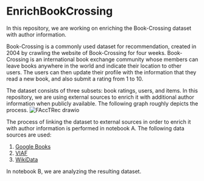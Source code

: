 # EnrichBookCrossing
In this repository, we are working on enriching the Book-Crossing dataset with author information. 

Book-Crossing is a commonly used dataset for recommendation, created in 2004 by crawling the website of Book-Crossing for four weeks. Book-Crossing is an international book exchange community whose members can leave books anywhere in the world and indicate their location to other users. The users can then update their profile with the information that they read a new book, and also submit a rating from 1 to 10. 

The dataset consists of three subsets: book ratings, users, and items. In this repository, we are using external sources to enrich it with additional author information when publicly available. The following graph roughly depicts the process.
![FAccTRec drawio](https://user-images.githubusercontent.com/43424135/183620872-64a1ef40-2b38-4536-9cee-a6cf2b02dbc2.png)

The process of linking the dataset to external sources in order to enrich it with author information is performed in notebook A. 
The following data sources are used:

1. [Google Books](https://books.google.com/)
2. [VIAF](https://viaf.org)
3. [WikiData](https://wikidata.org)


In notebook B, we are analyzing the resulting dataset.


